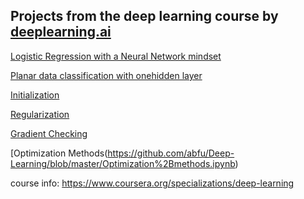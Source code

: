 ## Projects from the deep learning course by [deeplearning.ai](https://www.deeplearning.ai/)


[Logistic Regression with a Neural Network mindset](https://github.com/abfu/Deep-Learning/blob/master/Logistic%2BRegression%2Bwith%2Ba%2BNeural%2BNetwork%2Bmindset%2Bv5.ipynb)

[Planar data classification with onehidden layer](https://github.com/abfu/Deep-Learning/blob/master/Planar_data_classification_with_onehidden_layer_v6b.ipynb)

[Initialization](https://github.com/abfu/Deep-Learning/blob/master/Initialization.ipynb)

[Regularization](https://github.com/abfu/Deep-Learning/blob/master/Regularization%2B-%2Bv2.ipynb)

[Gradient Checking](https://github.com/abfu/Deep-Learning/blob/master/Gradient%2BChecking%2Bv1.ipynb)

[Optimization Methods(https://github.com/abfu/Deep-Learning/blob/master/Optimization%2Bmethods.ipynb)

course info: https://www.coursera.org/specializations/deep-learning
